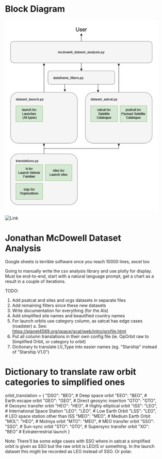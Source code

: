 # Block Diagram

![Code Block Diagram](https://github.com/CKalitin/mcdowell-dataset-analysis/blob/main/docs/block-diagram.png)

![Link](https://app.diagrams.net/#G1IRLoI8Vcy9faPdhrrpZJAQ3iU27p1e-x#%7B%22pageId%22%3A%22hL2WBVDFGfZaWTC3ArIe%22%7D)

# Jonathan McDowell Dataset Analysis
Google sheets is terrible software once you reach 10000 lines, excel too

Going to manually write the csv analysis library and use plotly for display. Must be end-to-end, start with a natural language prompt, get a chart as a result in a couple of iterations. 

TODO:
1. Add psatcat and sites and orgs datasets in separate files
2. Add remaining filters since these new datasets
3. Write documentation for everything (for the AIs)
4. Add simplified site names and beautified country names
5. For launch orbits use category column, as satcat has edge cases (roadster)
    a. See: https://planet4589.org/space/gcat/web/intro/profile.html
6. Put all column translations in their own config file (ie. OpOrbit raw to Simplified Orbit, or category to orbit)
8. Dictionary to translate LV_Type into easier names (eg. "Starship" instead of "Starship V1.0")

# Dictionary to translate raw orbit categories to simplified ones
orbit_translation = {
    "DSO": "BEO",    # Deep space orbit
    "EEO": "BEO",    # Earth escape orbit
    "GEO": "GEO",    # Direct geosync insertion
    "GTO": "GTO",    # Geosync transfer orbit
    "HEO": "HEO",    # Highly elliptical orbit
    "ISS": "LEO",    # International Space Station
    "LEO": "LEO",    # Low Earth Orbit
    "LSS": "LEO",    # LEO space station other than ISS
    "MEO": "MEO",    # Medium Earth Orbit
    "MOL": "HEO",    # Molniya orbit
    "MTO": "MEO",    # MEO transfer orbit
    "SSO": "SSO",    # Sun-sync orbit
    "STO": "GTO",    # Supersync transfer orbit
    "XO": "BEO"      # Extraterrestrial launch
}

Note: There'll be some edge cases with SSO where in satcat a simplified orbit is given as SSO but the raw orbit is LEO/S or something. In the launch dataset this might be recorded as LEO instead of SSO. Or polar.